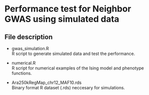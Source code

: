 # Performance test for Neighbor GWAS using simulated data

## File description

- gwas\_simulation.R  
R script to generate simulated data and test the performance.

- numerical.R  
R script for numerical examples of the Ising model and phenotype functions.  

- Ara250kRegMap\_chr12\_MAF10.rds  
Binary format R dataset (.rds) neccesary for simulations.
